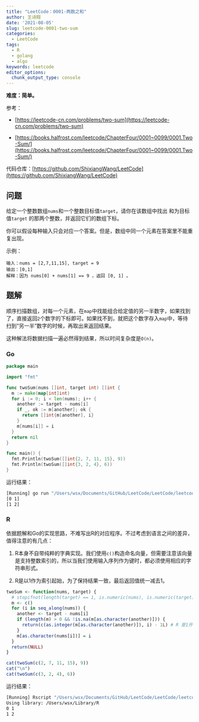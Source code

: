 ```yaml
---
title: "LeetCode：0001-两数之和"
author: 王诗翔
date: '2021-08-05'
slug: leetcode-0001-two-sum
categories:
  - LeetCode
tags:
  - R
  - golang
  - algo
keywords: leetcode
editor_options:
  chunk_output_type: console
---
```


**难度：简单。** 

参考：

- [https://leetcode-cn.com/problems/two-sum](https://leetcode-cn.com/problems/two-sum)

- [https://books.halfrost.com/leetcode/ChapterFour/0001~0099/0001.Two-Sum/](https://books.halfrost.com/leetcode/ChapterFour/0001~0099/0001.Two-Sum/)

代码仓库：[https://github.com/ShixiangWang/LeetCode](https://github.com/ShixiangWang/LeetCode)

## 问题

给定一个整数数组`nums`和一个整数目标值`target`，请你在该数组中找出 和为目标值`target` 的那两个整数，并返回它们的数组下标。

你可以假设每种输入只会对应一个答案。但是，数组中同一个元素在答案里不能重复出现。

示例：

```
输入：nums = [2,7,11,15], target = 9
输出：[0,1]
解释：因为 nums[0] + nums[1] == 9 ，返回 [0, 1] 。
```



## 题解

顺序扫描数组，对每一个元素，在`map`中找能组合给定值的另一半数字，如果找到了，直接返回`2`个数字的下标即可。如果找不到，就把这个数字存入`map`中，等待扫到“另一半”数字的时候，再取出来返回结果。

这种解法将数据扫描一遍必然得到结果，所以时间复杂度是`O(n)`。


### Go

```go
package main

import "fmt"

func twoSum(nums []int, target int) []int {
  m := make(map[int]int)
  for i := 0; i < len(nums); i++ {
    another := target - nums[i]
    if _, ok := m[another]; ok {
      return []int{m[another], i}
    }
    m[nums[i]] = i
  }
  return nil
}

func main() {
  fmt.Println(twoSum([]int{2, 7, 11, 15}, 9))
  fmt.Println(twoSum([]int{3, 2, 4}, 6))
}

```


运行结果：

```Bash
[Running] go run "/Users/wsx/Documents/GitHub/LeetCode/LeetCode/leetcode/0001-two-sum/main.go"
[0 1]
[1 2]
```


### R

依据题解和Go的实现思路，不难写出R的对应程序。不过考虑到语言之间的差异，值得注意的有几点：

1. R本身不自带纯粹的字典实现。我们使用`c()`构造命名向量，但需要注意该向量是支持整数索引的，所以当我们使用输入序列作为键时，都必须使用相应的字符串形式。

2. R是以1作为索引起始，为了保持结果一致，最后返回值统一减去1。

```R
twoSum <- function(nums, target) {
  # stopifnot(length(target) == 1, is.numeric(nums), is.numeric(target))
  m <- c()
  for (i in seq_along(nums)) {
    another <- target - nums[i]
    if (length(m) > 0 && !is.na(m[as.character(another)])) {
      return(c(as.integer(m[as.character(another)]), i) - 1L) # R 是1开始索引的编程语言，这里做一个-1处理
    }
    m[as.character(nums[i])] = i
  }
  return(NULL)
}

cat(twoSum(c(2, 7, 11, 15), 9))
cat("\n")
cat(twoSum(c(3, 2, 4), 6))

```


运行结果：

```Bash
[Running] Rscript "/Users/wsx/Documents/GitHub/LeetCode/LeetCode/leetcode/0001-two-sum/main.R"
Using library: /Users/wsx/Library/R
0 1
1 2
```
